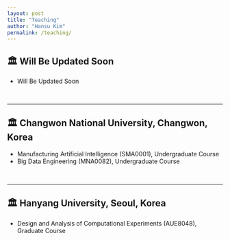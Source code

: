 ```yaml
---
layout: post
title: "Teaching"
author: "Hansu Kim"
permalink: /teaching/
---
```


## 🏛️ Will Be Updated Soon
* Will Be Updated Soon   
<br/>   
  
***   
   
## 🏛️ Changwon National University, Changwon, Korea
* Manufacturing Artificial Intelligence (SMA0001), Undergraduate Course   
* Big Data Engineering (MNA0082), Undergraduate Course   
<br/>   
  
***   
   
## 🏛️ Hanyang University, Seoul, Korea
* Design and Analysis of Computational Experiments (AUE8048), Graduate Course   
